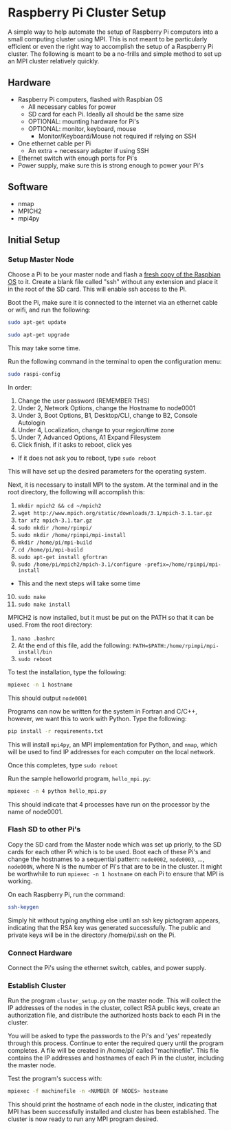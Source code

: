 # Raspberry Pi Cluster Setup

A simple way to help automate the setup of Raspberry Pi computers into a small computing cluster using MPI. This is not meant to be particularly efficient or even the right way to accomplish the setup of a Raspberry Pi cluster. The following is meant to be a no-frills and simple method to set up an MPI cluster relatively quickly.

## Hardware
- Raspberry Pi computers, flashed with Raspbian OS
  - All necessary cables for power
  - SD card for each Pi. Ideally all should be the same size
  - OPTIONAL: mounting hardware for Pi's
  - OPTIONAL: monitor, keyboard, mouse
    - Monitor/Keyboard/Mouse not required if relying on SSH 
- One ethernet cable per Pi
  - An extra + necessary adapter if using SSH
- Ethernet switch with enough ports for Pi's
- Power supply, make sure this is strong enough to power your Pi's

## Software
- nmap
- MPICH2
- mpi4py

## Initial Setup

### Setup Master Node
Choose a Pi to be your master node and flash a [fresh copy of the Raspbian OS](https://www.raspberrypi.org/downloads/raspbian/) to it. Create a blank file called "ssh" without any extension and place it in the root of the SD card. This will enable ssh access to the Pi.

Boot the Pi, make sure it is connected to the internet via an ethernet cable or wifi, and run the following:

```bash
sudo apt-get update
```

```bash
sudo apt-get upgrade
```

This may take some time.

Run the following command in the terminal to open the configuration menu:

```bash
sudo raspi-config
```

In order:
1. Change the user password (REMEMBER THIS)
2. Under 2, Network Options, change the Hostname to node0001
3. Under 3, Boot Options, B1, Desktop/CLI, change to B2, Console Autologin
4. Under 4, Localization, change to your region/time zone
5. Under 7, Advanced Options, A1 Expand Filesystem
6. Click finish, if it asks to reboot, click yes
  * If it does not ask you to reboot, type `sudo reboot`

This will have set up the desired parameters for the operating system.

Next, it is necessary to install MPI to the system. At the terminal and in the root directory, the following will accomplish this:

1. `mkdir mpich2 && cd ~/mpich2`
2. `wget http://www.mpich.org/static/downloads/3.1/mpich-3.1.tar.gz`
3. `tar xfz mpich-3.1.tar.gz`
4. `sudo mkdir /home/rpimpi/`
5. `sudo mkdir /home/rpimpi/mpi-install`
6. `mkdir /home/pi/mpi-build`
7. `cd /home/pi/mpi-build`
8. `sudo apt-get install gfortran`
9. `sudo /home/pi/mpich2/mpich-3.1/configure -prefix=/home/rpimpi/mpi-install`
* This and the next steps will take some time
10. `sudo make`
11. `sudo make install`

MPICH2 is now installed, but it must be put on the PATH so that it can be used. From the root directory:

1. `nano .bashrc`
2. At the end of this file, add the following: `PATH=$PATH:/home/rpimpi/mpi-install/bin`
3. `sudo reboot`

To test the installation, type the following:

```bash
mpiexec -n 1 hostname
```

This should output `node0001`

Programs can now be written for the system in Fortran and C/C++, however, we want this to work with Python. Type the following:

```bash
pip install -r requirements.txt
```

This will install `mpi4py`, an MPI implementation for Python, and `nmap`, which will be used to find IP addresses for each computer on the local network.

Once this completes, type `sudo reboot`

Run the sample helloworld program, `hello_mpi.py`:

```bash
mpiexec -n 4 python hello_mpi.py
```

This should indicate that 4 processes have run on the processor by the name of node0001. 

### Flash SD to other Pi's
Copy the SD card from the Master node which was set up priorly, to the SD cards for each other Pi which is to be used. Boot each of these Pi's and change the hostnames to a sequential pattern: `node0002`, `node0003`, ..., `node000N`, where N is the number of Pi's that are to be in the cluster. It might be worthwhile to run `mpiexec -n 1 hostname` on each Pi to ensure that MPI is working.

On each Raspberry Pi, run the command:

```bash
ssh-keygen
```

Simply hit <Enter> without typing anything else until an ssh key pictogram appears, indicating that the RSA key was generated successfully. The public and private keys will be in the directory /home/pi/.ssh on the Pi. 


### Connect Hardware
Connect the Pi's using the ethernet switch, cables, and power supply. 

### Establish Cluster

Run the program `cluster_setup.py` on the master node. This will collect the IP addresses of the nodes in the cluster, collect RSA public keys, create an authorization file, and distribute the authorized hosts back to each Pi in the cluster.

You will be asked to type the passwords to the Pi's and 'yes' repeatedly through this process. Continue to enter the required query until the program completes. A file will be created in /home/pi/ called "machinefile". This file contains the IP addresses and hostnames of each Pi in the cluster, including the master node. 

Test the program's success with:

```bash
mpiexec -f machinefile -n <NUMBER OF NODES> hostname
```

This should print the hostname of each node in the cluster, indicating that MPI has been successfully installed and cluster has been established. The cluster is now ready to run any MPI program desired. 






